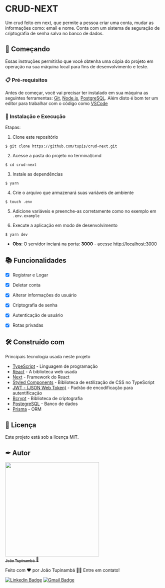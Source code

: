 # CRUD-NEXT

Um crud feito em next, que permite a pessoa criar uma conta, mudar as informações como: email e nome. Conta com um sistema de seguração de criptografia de senha salva no banco de dados.

## 🚀 Começando

Essas instruções permitirão que você obtenha uma cópia do projeto em operação na sua máquina local para fins de desenvolvimento e teste.

### 📋 Pré-requisitos

Antes de começar, você vai precisar ter instalado em sua máquina as seguintes ferramentas:
[Git](https://git-scm.com), [Node.js](https://nodejs.org/en/), [PostgreSQL](https://www.postgresql.org/).
Além disto é bom ter um editor para trabalhar com o código como [VSCode](https://code.visualstudio.com/)

### 🔧 Instalação e Execução

Etapas:

1. Clone este repositório

```
$ git clone https://github.com/tupis/crud-next.git
```

2. Acesse a pasta do projeto no terminal/cmd

```
$ cd crud-next
```

3. Instale as dependências

```
$ yarn
```

4. Crie o arquivo que armazenará suas variáveis de ambiente

```
$ touch .env
```

5. Adicione variáveis e preenche-as corretamente como no exemplo em `.env.example`

6. Execute a aplicação em modo de desenvolvimento

```
$ yarn dev
```

- **Obs**: O servidor inciará na porta: **3000** - acesse <http://localhost:3000>

## 📚 Funcionalidades

- [x] Registrar e Logar

- [x] Deletar conta

- [x] Alterar informações do usuário

- [x] Criptografia de senha

- [x] Autenticação de usuário

- [x] Rotas privadas

## 🛠️ Construído com

Principais tecnologia usada neste projeto

- [TypeScript](https://www.typescriptlang.org/docs/) - Linguagem de programação
- [React](https://pt-br.reactjs.org/docs/getting-started.html) - A biblioteca web usada
- [Next](https://nextjs.org/docs) - Framework do React
- [Styled Components](https://styled-components.com/docs) - Biblioteca de estilização de CSS no TypeScript
- [JWT - (JSON Web Token)](https://jwt.io/) - Padrão de encodificação para autentificação
- [Bcrypt](https://www.npmjs.com/package/bcrypt) - Biblioteca de criptografia
- [PostegreSQL](https://www.postgresql.org/docs/) - Banco de dados
- [Prisma](https://www.prisma.io/docs/getting-started) - ORM

## 📄 Licença

Este projeto está sob a licença MIT.

## ✒ Autor

<a href="https://github.com/tupis">
  <img src="https://user-images.githubusercontent.com/95971013/183971745-f895f523-b707-4811-ba0e-d81409ca2205.jpg" width="300px;" alt=""/>
 <br />
 <sub><b>João Tupinambá</b></sub>
</a> 
<a href="https://github.com/tupis" title="Github">🚀</a>

Feito com ❤️ por João Tupinambá 👋🏽 Entre em contato!

[![Linkedin Badge](https://img.shields.io/badge/-Tupi-blue?style=flat-square&logo=Linkedin&logoColor=white&link=https://www.linkedin.com/in/joaotupinamba)](https://www.linkedin.com/in/joaotupinamba/)
[![Gmail Badge](https://img.shields.io/badge/-joaoh.tupinamba@gmail.com-c14438?style=flat-square&logo=Gmail&logoColor=white&link=mailto:tgmarinho@gmail.com)](mailto:joaoh.tupinamba@gmail.com)

